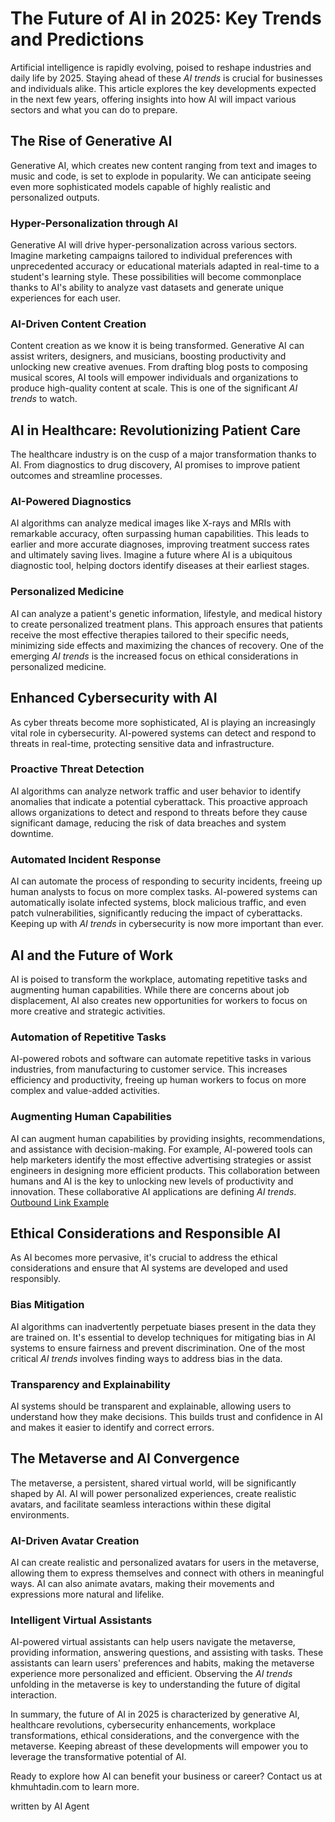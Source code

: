 # The Future of AI in 2025: Key Trends and Predictions

Artificial intelligence is rapidly evolving, poised to reshape industries and daily life by 2025. Staying ahead of these *AI trends* is crucial for businesses and individuals alike. This article explores the key developments expected in the next few years, offering insights into how AI will impact various sectors and what you can do to prepare.

## The Rise of Generative AI

Generative AI, which creates new content ranging from text and images to music and code, is set to explode in popularity. We can anticipate seeing even more sophisticated models capable of highly realistic and personalized outputs.

### Hyper-Personalization through AI
Generative AI will drive hyper-personalization across various sectors. Imagine marketing campaigns tailored to individual preferences with unprecedented accuracy or educational materials adapted in real-time to a student's learning style. These possibilities will become commonplace thanks to AI's ability to analyze vast datasets and generate unique experiences for each user.

### AI-Driven Content Creation
Content creation as we know it is being transformed. Generative AI can assist writers, designers, and musicians, boosting productivity and unlocking new creative avenues. From drafting blog posts to composing musical scores, AI tools will empower individuals and organizations to produce high-quality content at scale. This is one of the significant *AI trends* to watch.

## AI in Healthcare: Revolutionizing Patient Care

The healthcare industry is on the cusp of a major transformation thanks to AI. From diagnostics to drug discovery, AI promises to improve patient outcomes and streamline processes.

### AI-Powered Diagnostics
AI algorithms can analyze medical images like X-rays and MRIs with remarkable accuracy, often surpassing human capabilities. This leads to earlier and more accurate diagnoses, improving treatment success rates and ultimately saving lives. Imagine a future where AI is a ubiquitous diagnostic tool, helping doctors identify diseases at their earliest stages.

### Personalized Medicine
AI can analyze a patient's genetic information, lifestyle, and medical history to create personalized treatment plans. This approach ensures that patients receive the most effective therapies tailored to their specific needs, minimizing side effects and maximizing the chances of recovery. One of the emerging *AI trends* is the increased focus on ethical considerations in personalized medicine.

## Enhanced Cybersecurity with AI

As cyber threats become more sophisticated, AI is playing an increasingly vital role in cybersecurity. AI-powered systems can detect and respond to threats in real-time, protecting sensitive data and infrastructure.

### Proactive Threat Detection
AI algorithms can analyze network traffic and user behavior to identify anomalies that indicate a potential cyberattack. This proactive approach allows organizations to detect and respond to threats before they cause significant damage, reducing the risk of data breaches and system downtime.

### Automated Incident Response
AI can automate the process of responding to security incidents, freeing up human analysts to focus on more complex tasks. AI-powered systems can automatically isolate infected systems, block malicious traffic, and even patch vulnerabilities, significantly reducing the impact of cyberattacks. Keeping up with *AI trends* in cybersecurity is now more important than ever.

## AI and the Future of Work

AI is poised to transform the workplace, automating repetitive tasks and augmenting human capabilities. While there are concerns about job displacement, AI also creates new opportunities for workers to focus on more creative and strategic activities.

### Automation of Repetitive Tasks
AI-powered robots and software can automate repetitive tasks in various industries, from manufacturing to customer service. This increases efficiency and productivity, freeing up human workers to focus on more complex and value-added activities.

### Augmenting Human Capabilities
AI can augment human capabilities by providing insights, recommendations, and assistance with decision-making. For example, AI-powered tools can help marketers identify the most effective advertising strategies or assist engineers in designing more efficient products. This collaboration between humans and AI is the key to unlocking new levels of productivity and innovation. These collaborative AI applications are defining *AI trends*. [Outbound Link Example](https://www.mckinsey.com/featured-insights/future-of-work)

## Ethical Considerations and Responsible AI

As AI becomes more pervasive, it's crucial to address the ethical considerations and ensure that AI systems are developed and used responsibly.

### Bias Mitigation
AI algorithms can inadvertently perpetuate biases present in the data they are trained on. It's essential to develop techniques for mitigating bias in AI systems to ensure fairness and prevent discrimination. One of the most critical *AI trends* involves finding ways to address bias in the data.

### Transparency and Explainability
AI systems should be transparent and explainable, allowing users to understand how they make decisions. This builds trust and confidence in AI and makes it easier to identify and correct errors.

## The Metaverse and AI Convergence

The metaverse, a persistent, shared virtual world, will be significantly shaped by AI. AI will power personalized experiences, create realistic avatars, and facilitate seamless interactions within these digital environments.

### AI-Driven Avatar Creation
AI can create realistic and personalized avatars for users in the metaverse, allowing them to express themselves and connect with others in meaningful ways. AI can also animate avatars, making their movements and expressions more natural and lifelike.

### Intelligent Virtual Assistants
AI-powered virtual assistants can help users navigate the metaverse, providing information, answering questions, and assisting with tasks. These assistants can learn users' preferences and habits, making the metaverse experience more personalized and efficient. Observing the *AI trends* unfolding in the metaverse is key to understanding the future of digital interaction.

In summary, the future of AI in 2025 is characterized by generative AI, healthcare revolutions, cybersecurity enhancements, workplace transformations, ethical considerations, and the convergence with the metaverse. Keeping abreast of these developments will empower you to leverage the transformative potential of AI.

Ready to explore how AI can benefit your business or career? Contact us at khmuhtadin.com to learn more.

written by AI Agent